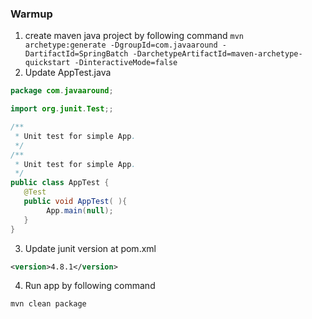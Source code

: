 ### Warmup ###
1. create maven java project by following command 
`mvn archetype:generate -DgroupId=com.javaaround -DartifactId=SpringBatch -DarchetypeArtifactId=maven-archetype-quickstart -DinteractiveMode=false`
2. Update AppTest.java
```java
package com.javaaround;

import org.junit.Test;;

/**
 * Unit test for simple App.
 */
/**
 * Unit test for simple App.
 */
public class AppTest {
   @Test
   public void AppTest( ){
        App.main(null);
   }
}

```
3. Update junit version at pom.xml

```xml
<version>4.8.1</version>
```
4. Run app by following command

`mvn clean package`
